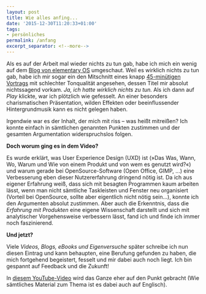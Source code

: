 ```yaml
---
layout: post
title: Wie alles anfing...
date: '2015-12-30T11:20:33+01:00'
tags:
- persönliches
permalink: /anfang
excerpt_separator: <!--more-->
---
```

Als es auf der Arbeit mal wieder nichts zu tun gab, habe ich mich ein wenig auf dem [Blog von elementary OS](http://blog.elementary.io/) umgeschaut. Weil es wirklich nichts zu tun gab, habe ich mir sogar ein den Mitschnitt eines knapp [45-minütigen Vortrags](http://blog.elementary.io/post/133806307061/cassidy-james-recently-met-up-with-some-folks-from) mit schlechter Tonqualität angesehen, dessen Titel mir absolut nichtssagend vorkam. _Ja, ich hatte wirklich nichts zu tun._ Als ich dann auf _Play_ klickte, war ich plötzlich wie gefesselt. An einer besonders charismatischen Präsentation, wilden Effekten oder beeinflussender Hintergrundmusik kann es nicht gelegen haben.

Irgendwie war es der Inhalt, der mich mit riss – was heißt mitreißen? Ich konnte einfach in sämtlichen genannten Punkten zustimmen und der gesamten Argumentation widerspruchslos folgen.

**Doch worum ging es in dem Video?**
<!--more-->

Es wurde erklärt, was User Experience Design (UXD) ist (»Das Was, Wann, Wo, Warum und Wie von einem Produkt und von wem es genutzt wird?«) und warum gerade bei OpenSource-Software (Open Office, GIMP, ...) eine Verbesserung eben dieser Nutzererfahrung dringend nötig ist. Da ich aus eigener Erfahrung weiß, dass sich mit besagten Programmen kaum arbeiten lässt, wenn man nicht sämtliche Taskleisten und Fenster neu organisiert (Vorteil bei OpenSource, sollte aber eigentlich nicht nötig sein...), konnte ich den Argumenten absolut zustimmen. Aber auch die Erkenntnis, dass die _Erfahrung mit Produkten_ eine eigene Wissenschaft darstellt und sich mit analytischer Vorgehensweise verbessern lässt, fand ich und finde ich immer noch faszinierend.

**Und jetzt?**

Viele _Videos, Blogs, eBooks und Eigenversuche_ später schreibe ich nun diesen Eintrag und kann behaupten, eine Berufung gefunden zu haben, die mich fortgehend begeistert, fesselt und mir dabei auch noch liegt. Ich bin gespannt auf Feedback und die Zukunft!

In [diesem YouTube-Video](https://www.youtube.com/watch?v=Ovj4hFxko7c) wird das Ganze eher auf den Punkt gebracht (Wie sämtliches Material zum Thema ist es dabei auch auf Englisch).

